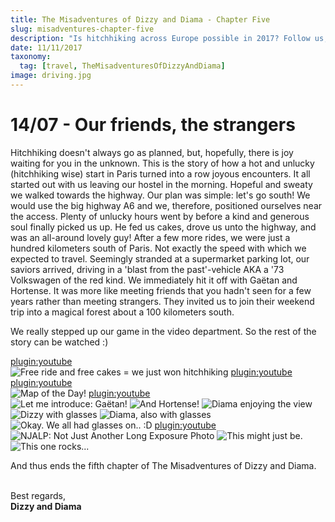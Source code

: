 ```yaml
---
title: The Misadventures of Dizzy and Diama - Chapter Five
slug: misadventures-chapter-five
description: "Is hitchhiking across Europe possible in 2017? Follow us, and find out!"
date: 11/11/2017
taxonomy:
  tag: [travel, TheMisadventuresOfDizzyAndDiama]
image: driving.jpg
---
```


# 14/07 - Our friends, the strangers
Hitchhiking doesn't always go as planned, but, hopefully, there is joy waiting for you in the unknown. This is the story of how a hot and unlucky (hitchhiking wise) start in Paris turned into a row joyous encounters. 
It all started out with us leaving our hostel in the morning. Hopeful and sweaty we walked towards the highway. Our plan was simple: let's go south! We would use the big highway A6 and we, therefore, positioned ourselves near the access. Plenty of unlucky hours went by before a kind and generous soul finally picked us up. He fed us cakes, drove us unto the highway, and was an all-around lovely guy! After a few more rides, we were just a hundred kilometers south of Paris. Not exactly the speed with which we expected to travel. Seemingly stranded at a supermarket parking lot, our saviors arrived, driving in a 'blast from the past'-vehicle AKA a '73 Volkswagen of the red kind. We immediately hit it off with Gaëtan and Hortense. It was more like meeting friends that you hadn't seen for a few years rather than meeting strangers. They invited us to join their weekend trip into a magical forest about a 100 kilometers south.

We really stepped up our game in the video department. So the rest of the story can be watched :)


[plugin:youtube](https://youtu.be/_zMyZMGbQBc)
<br />
![Free ride and free cakes = we just won hitchhiking][diama_cakes]
[plugin:youtube](https://youtu.be/sKLoSVSJzD4)
<br />
[plugin:youtube](https://youtu.be/9O0inkNzAZI)
<br />
![Map of the Day!][map]
[plugin:youtube](https://youtu.be/rgEX9lP-3no)
<br />
![Let me introduce: Gaëtan!][gaiton]
![And Hortense!][hortense_car]
![Diama enjoying the view][diama_car]
![Dizzy with glasses][dizzy_diama_glasses]
![Diama, also with glasses][diama_glasses]
![Okay. We all had glasses on.. :D][hortense_car_2]
[plugin:youtube](https://youtu.be/hd85XKSkL6Q)
<br />
![NJALP: Not Just Another Long Exposure Photo][night_sky_1]
![This might just be.][night_sky_2]
![This one rocks...][night_sky_3]


And thus ends the fifth chapter of The Misadventures of Dizzy and Diama. 
<br /><br />

Best regards,<br />**Dizzy and Diama**


[diama_car]: images/diama_car.jpg?lightbox=1180&cropResize=900
[diama_cakes]: images/diama_cakes.jpg?lightbox=1180&cropResize=900 
[diama_glasses]: images/diama_glasses.jpg?lightbox=1180&cropResize=900 
[dizzy_diama_glasses]: images/dizzy_diama_glasses.jpg?lightbox=1180&cropResize=900 
[driving]: images/driving.jpg?lightbox=1180&cropResize=900 
[gaiton]: images/gaiton.jpg?lightbox=1180&cropResize=900 
[hortense_car_2]: images/hortense_car_2.jpg?lightbox=1180&cropResize=900 
[hortense_car]: images/hortense_car.jpg?lightbox=1180&cropResize=900 
[map]: images/map.png
[night_sky_1]: images/night_sky_1.jpg?lightbox=1180&cropResize=900 
[night_sky_2]: images/night_sky_2.jpg?lightbox=1180&cropResize=900 
[night_sky_3]: images/night_sky_3.jpg?lightbox=1180&cropResize=900 

